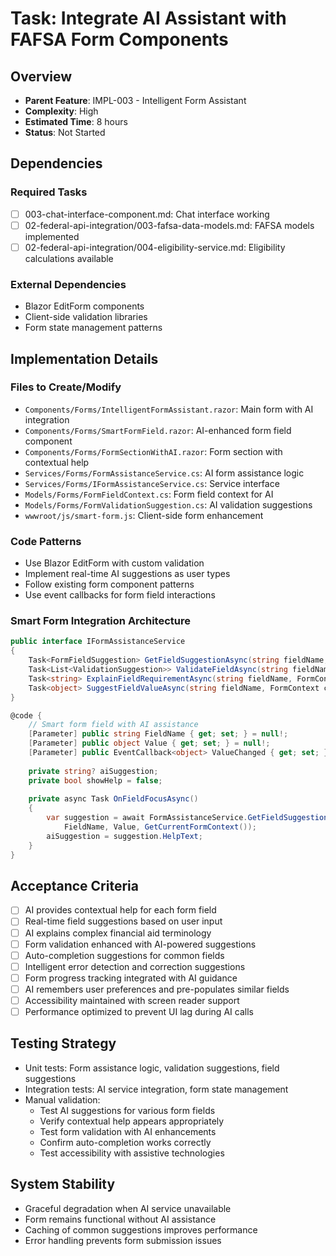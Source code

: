 # Task: Integrate AI Assistant with FAFSA Form Components

## Overview
- **Parent Feature**: IMPL-003 - Intelligent Form Assistant
- **Complexity**: High
- **Estimated Time**: 8 hours
- **Status**: Not Started

## Dependencies
### Required Tasks
- [ ] 003-chat-interface-component.md: Chat interface working
- [ ] 02-federal-api-integration/003-fafsa-data-models.md: FAFSA models implemented
- [ ] 02-federal-api-integration/004-eligibility-service.md: Eligibility calculations available

### External Dependencies
- Blazor EditForm components
- Client-side validation libraries
- Form state management patterns

## Implementation Details
### Files to Create/Modify
- `Components/Forms/IntelligentFormAssistant.razor`: Main form with AI integration
- `Components/Forms/SmartFormField.razor`: AI-enhanced form field component
- `Components/Forms/FormSectionWithAI.razor`: Form section with contextual help
- `Services/Forms/FormAssistanceService.cs`: AI form assistance logic
- `Services/Forms/IFormAssistanceService.cs`: Service interface
- `Models/Forms/FormFieldContext.cs`: Form field context for AI
- `Models/Forms/FormValidationSuggestion.cs`: AI validation suggestions
- `wwwroot/js/smart-form.js`: Client-side form enhancement

### Code Patterns
- Use Blazor EditForm with custom validation
- Implement real-time AI suggestions as user types
- Follow existing form component patterns
- Use event callbacks for form field interactions

### Smart Form Integration Architecture
```csharp
public interface IFormAssistanceService
{
    Task<FormFieldSuggestion> GetFieldSuggestionAsync(string fieldName, object currentValue, FormContext context);
    Task<List<ValidationSuggestion>> ValidateFieldAsync(string fieldName, object value, FormContext context);
    Task<string> ExplainFieldRequirementAsync(string fieldName, FormContext context);
    Task<object> SuggestFieldValueAsync(string fieldName, FormContext context);
}

@code {
    // Smart form field with AI assistance
    [Parameter] public string FieldName { get; set; } = null!;
    [Parameter] public object Value { get; set; } = null!;
    [Parameter] public EventCallback<object> ValueChanged { get; set; }
    
    private string? aiSuggestion;
    private bool showHelp = false;
    
    private async Task OnFieldFocusAsync()
    {
        var suggestion = await FormAssistanceService.GetFieldSuggestionAsync(
            FieldName, Value, GetCurrentFormContext());
        aiSuggestion = suggestion.HelpText;
    }
}
```

## Acceptance Criteria
- [ ] AI provides contextual help for each form field
- [ ] Real-time field suggestions based on user input
- [ ] AI explains complex financial aid terminology
- [ ] Form validation enhanced with AI-powered suggestions
- [ ] Auto-completion suggestions for common fields
- [ ] Intelligent error detection and correction suggestions
- [ ] Form progress tracking integrated with AI guidance
- [ ] AI remembers user preferences and pre-populates similar fields
- [ ] Accessibility maintained with screen reader support
- [ ] Performance optimized to prevent UI lag during AI calls

## Testing Strategy
- Unit tests: Form assistance logic, validation suggestions, field suggestions
- Integration tests: AI service integration, form state management
- Manual validation:
  - Test AI suggestions for various form fields
  - Verify contextual help appears appropriately
  - Test form validation with AI enhancements
  - Confirm auto-completion works correctly
  - Test accessibility with assistive technologies

## System Stability
- Graceful degradation when AI service unavailable
- Form remains functional without AI assistance
- Caching of common suggestions improves performance
- Error handling prevents form submission issues